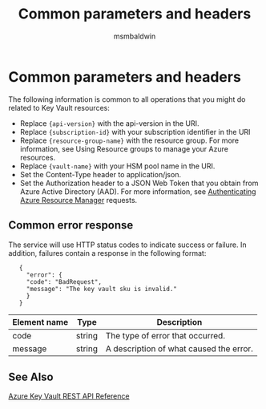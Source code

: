 ﻿---
title: Common parameters and headers 
description: The parameters and headers common to all operations that you might do related to Key Vault resources.
services: key-vault
author: msmbaldwin
manager: rkarlin
tags: azure-resource-manager

ms.service: key-vault
ms.subservice: managed-hsm
ms.topic: conceptual
ms.date: 01/07/2019
ms.author: mbaldwin

---

# Common parameters and headers

The following information is common to all operations that you might do related to Key Vault resources:

- Replace `{api-version}` with the api-version in the URI.
- Replace `{subscription-id}` with your subscription identifier in the URI
- Replace `{resource-group-name}` with the resource group. For more information, see Using Resource groups to manage your Azure resources.
- Replace `{vault-name}` with your HSM pool name in the URI.
- Set the Content-Type header to application/json.
- Set the Authorization header to a JSON Web Token that you obtain from Azure Active Directory (AAD). For more information, see [Authenticating Azure Resource Manager](authentication-requests-and-responses.md) requests.

## Common error response
The service will use HTTP status codes to indicate success or failure. In addition, failures contain a response in the following format:

```
   {  
     "error": {  
     "code": "BadRequest",  
     "message": "The key vault sku is invalid."  
     }  
   }  
```

|Element name | Type | Description |
|---|---|---|
| code | string | The type of error that occurred.|
| message | string | A description of what caused the error. |



## See Also
 [Azure Key Vault REST API Reference](/rest/api/keyvault/)
